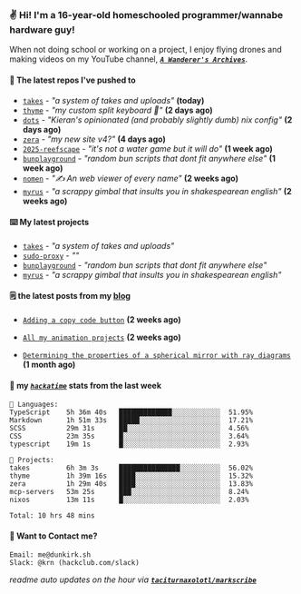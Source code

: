 ### ✌️ Hi! I'm a 16-year-old homeschooled programmer/wannabe hardware guy!

When not doing school or working on a project, I enjoy flying drones and making videos on my YouTube channel, [**_`A Wanderer's Archives`_**](https://youtube.com/@wanderer.archives).

#### 👷 The latest repos I've pushed to

- [`takes`](https://github.com/taciturnaxolotl/takes) - _"a system of takes and uploads"_ **(today)**
- [`thyme`](https://github.com/taciturnaxolotl/thyme) - _"my custom split keyboard 🫶"_ **(2 days ago)**
- [`dots`](https://github.com/taciturnaxolotl/dots) - _"Kieran's opinionated (and probably slightly dumb) nix config"_ **(2 days ago)**
- [`zera`](https://github.com/taciturnaxolotl/zera) - _"my new site v4?"_ **(4 days ago)**
- [`2025-reefscape`](https://github.com/df1317/2025-reefscape) - _"it's not a water game but it will do"_ **(1 week ago)**
- [`bunplayground`](https://github.com/taciturnaxolotl/bunplayground) - _"random bun scripts that dont fit anywhere else"_ **(1 week ago)**
- [`nomen`](https://github.com/aramshiva/nomen) - _"✍️ An web viewer of every name"_ **(2 weeks ago)**
- [`myrus`](https://github.com/taciturnaxolotl/myrus) - _"a scrappy gimbal that insults you in shakespearean english"_ **(2 weeks ago)**

#### ⌨️ My latest projects

- [`takes`](https://github.com/taciturnaxolotl/takes) - _"a system of takes and uploads"_
- [`sudo-proxy`](https://github.com/taciturnaxolotl/sudo-proxy) - _""_
- [`bunplayground`](https://github.com/taciturnaxolotl/bunplayground) - _"random bun scripts that dont fit anywhere else"_
- [`myrus`](https://github.com/taciturnaxolotl/myrus) - _"a scrappy gimbal that insults you in shakespearean english"_

#### 🗒️ the latest posts from my [blog](https://dunkirk.sh)

- [`Adding a copy code button`](https://dunkirk.sh/blog/adding-a-copy-button/) **(2 weeks ago)**

- [`All my animation projects`](https://dunkirk.sh/blog/my-animations/) **(2 weeks ago)**

- [`Determining the properties of a spherical mirror with ray diagrams`](https://dunkirk.sh/blog/spherical-ray-diagrams/) **(1 month ago)**



#### 📡 my [_`hackatime`_](https://waka.hackclub.com) stats from the last week

```text
💾 Languages:
TypeScript    5h 36m 40s   █████████████░░░░░░░░░░░░  51.95%
Markdown      1h 51m 33s   █████░░░░░░░░░░░░░░░░░░░░  17.21%
SCSS          29m 31s      ██░░░░░░░░░░░░░░░░░░░░░░░  4.56%
CSS           23m 35s      █░░░░░░░░░░░░░░░░░░░░░░░░  3.64%
typescript    19m 1s       █░░░░░░░░░░░░░░░░░░░░░░░░  2.93%

💼 Projects:
takes         6h 3m 3s     ███████████████░░░░░░░░░░  56.02%
thyme         1h 39m 16s   ████░░░░░░░░░░░░░░░░░░░░░  15.32%
zera          1h 29m 40s   ████░░░░░░░░░░░░░░░░░░░░░  13.83%
mcp-servers   53m 25s      ███░░░░░░░░░░░░░░░░░░░░░░  8.24%
nixos         13m 11s      █░░░░░░░░░░░░░░░░░░░░░░░░  2.03%

Total: 10 hrs 48 mins
```

#### 📮 Want to Contact me?

```text
Email: me@dunkirk.sh
Slack: @krn (hackclub.com/slack)
```

_readme auto updates on the hour via [**`taciturnaxolotl/markscribe`**](https://github.com/taciturnaxolotl/markscribe)_
